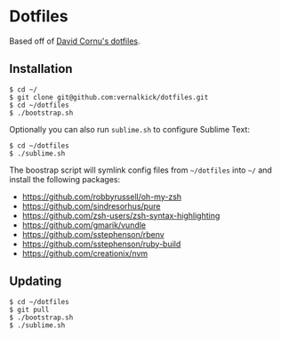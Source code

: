 # Dotfiles

Based off of [David Cornu's dotfiles](https://github.com/davidcornu/dotfiles).

## Installation

```shell
$ cd ~/
$ git clone git@github.com:vernalkick/dotfiles.git
$ cd ~/dotfiles
$ ./bootstrap.sh
```

Optionally you can also run `sublime.sh` to configure Sublime Text:

```shell
$ cd ~/dotfiles
$ ./sublime.sh
```

The boostrap script will symlink config files from `~/dotfiles` into `~/` and install the following packages:

- https://github.com/robbyrussell/oh-my-zsh
- https://github.com/sindresorhus/pure
- https://github.com/zsh-users/zsh-syntax-highlighting
- https://github.com/gmarik/vundle
- https://github.com/sstephenson/rbenv
- https://github.com/sstephenson/ruby-build
- https://github.com/creationix/nvm

## Updating

```shell
$ cd ~/dotfiles
$ git pull
$ ./bootstrap.sh
$ ./sublime.sh
```
